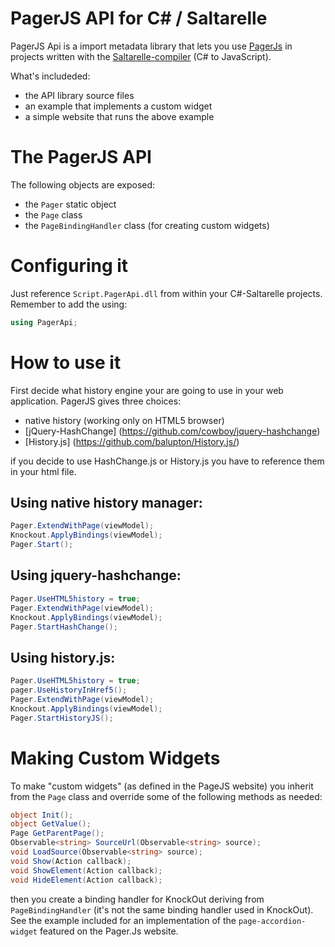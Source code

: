 # PagerJS API for C# / Saltarelle

PagerJS Api is a import metadata library that lets you use [PagerJs](http://oscar.finnsson.nu/pagerjs) 
in projects written with the [Saltarelle-compiler](http://www.saltarelle-compiler.com) (C# to JavaScript).

What's includeded:

* the API library source files
* an example that implements a custom widget
* a simple website that runs the above example

# The PagerJS API

The following objects are exposed:

* the `Pager` static object
* the `Page` class 
* the `PageBindingHandler` class (for creating custom widgets)


# Configuring it

Just reference `Script.PagerApi.dll` from within your C#-Saltarelle projects. Remember to add the using: 

```C#
using PagerApi;
```    

# How to use it

First decide what history engine your are going to use in your web application. PagerJS 
gives three choices:

* native history (working only on HTML5 browser)
* [jQuery-HashChange] (https://github.com/cowboy/jquery-hashchange)
* [History.js] (https://github.com/balupton/History.js/)

if you decide to use HashChange.js or History.js you have to reference them in your html file.

## Using native history manager:

```C#
Pager.ExtendWithPage(viewModel);                    
Knockout.ApplyBindings(viewModel);
Pager.Start();              
```

## Using jquery-hashchange:

```C#
Pager.UseHTML5history = true;
Pager.ExtendWithPage(viewModel);                    
Knockout.ApplyBindings(viewModel);
Pager.StartHashChange();  
```

## Using history.js:

```C#
Pager.UseHTML5history = true;
pager.UseHistoryInHref5();
Pager.ExtendWithPage(viewModel);                    
Knockout.ApplyBindings(viewModel);
Pager.StartHistoryJS();  
```

# Making Custom Widgets

To make "custom widgets" (as defined in the PageJS website) you inherit from the
`Page` class and override some of the following methods as needed:

```C#
object Init();
object GetValue();
Page GetParentPage();
Observable<string> SourceUrl(Observable<string> source);
void LoadSource(Observable<string> source);
void Show(Action callback);
void ShowElement(Action callback);
void HideElement(Action callback);
```

then you create a binding handler for KnockOut deriving from `PageBindingHandler` (it's not the same binding
handler used in KnockOut). See the example included for an implementation of the `page-accordion-widget` featured
on the Pager.Js website.


